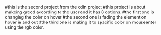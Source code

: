#this is the second project from the odin project
#this project is about makeing greed according to the user and it has 3 options.
#the first one is changing the color on hover 
#the second one is fading the element on hover in and out 
#the third one is making it to spacific color on mouseenter using the rgb color.
